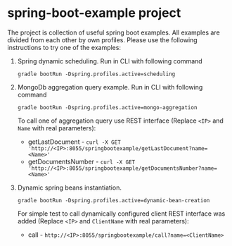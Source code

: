 # spring-boot-example project

The project is collection of useful spring boot examples. All examples are divided from each other by own profiles.
Please use the following instructions to try one of the examples:
1. Spring dynamic scheduling. Run in CLI with following command 
    ```
    gradle bootRun -Dspring.profiles.active=scheduling 
    ```
    
2. MongoDb aggregation query example. Run in CLI with following command 
     ```
     gradle bootRun -Dspring.profiles.active=mongo-aggregation 
     ```
    To call one of aggregation query use REST interface (Replace `<IP>` and `Name` with real parameters):
    * getLastDocument - ` curl -X GET 'http://<IP>:8055/springbootexample/getLastDocument?name=<Name>' `
    * getDocumentsNumber - ` curl -X GET 'http://<IP>:8055/springbootexample/getDocumentsNumber?name=<Name>' `
 
3. Dynamic spring beans instantiation.
     ```
     gradle bootRun -Dspring.profiles.active=dynamic-bean-creation 
     ```
    For simple test to call dynamically configured client REST interface was added (Replace `<IP>` and `ClientName` with real parameters):
    * call - `http://<IP>:8055/springbootexample/call?name=<ClientName>`